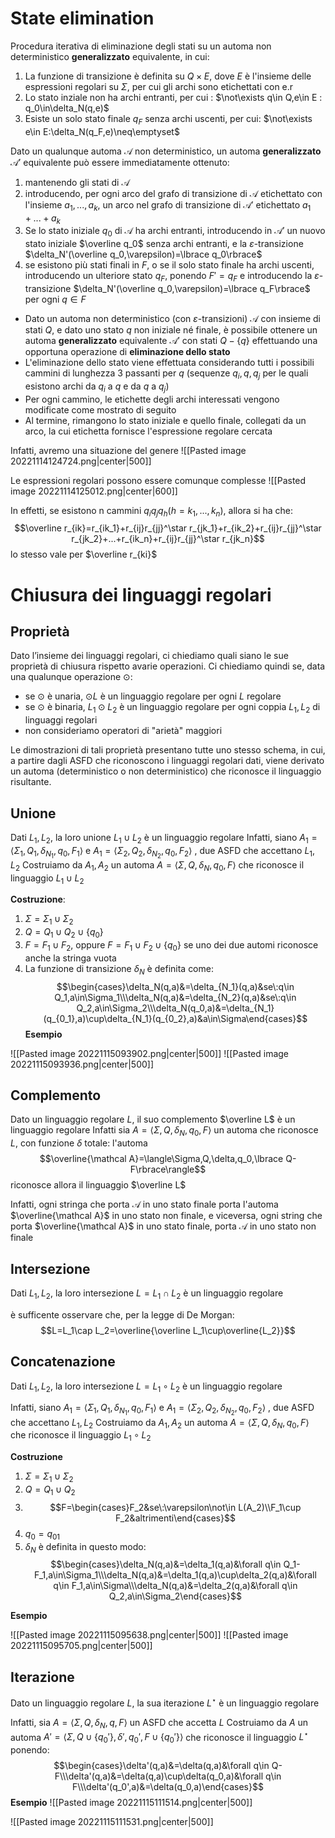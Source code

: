 # State elimination

Procedura iterativa di eliminazione degli stati su un automa non deterministico **generalizzato** equivalente, in cui:
1. La funzione di transizione è definita su $Q\times E$, dove $E$ è l'insieme delle espressioni regolari su $\Sigma$, per cui gli archi sono etichettati con e.r
2. Lo stato inziale non ha archi entranti, per cui : $\not\exists q\in Q,e\in E : q_0\in\delta_N(q,e)$
3. Esiste un solo stato finale $q_F$ senza archi uscenti, per cui: $\not\exists e\in E:\delta_N(q_F,e)\neq\emptyset$

Dato un qualunque automa $\mathcal A$ non deterministico, un automa **generalizzato** $\mathcal A'$ equivalente può essere immediatamente ottenuto:
1. mantenendo gli stati di $\mathcal A$
2. introducendo, per ogni arco del grafo di transizione di $\mathcal A$ etichettato con l'insieme $a_1,...,a_k$, un arco nel grafo di transizione di $\mathcal A'$ etichettato $a_1+...+a_k$
3. Se lo stato iniziale $q_0$ di $\mathcal A$ ha archi entranti, introducendo in $\mathcal A'$ un nuovo stato iniziale $\overline q_0$ senza archi entranti, e la $\varepsilon$-transizione $\delta_N'(\overline q_0,\varepsilon)=\lbrace q_0\rbrace$
4. se esistono più stati finali in $F$, o se il solo stato finale ha archi uscenti, introducendo un ulteriore stato $q_F$, ponendo $F'=q_F$ e introducendo la $\varepsilon$-transizione $\delta_N'(\overline q_0,\varepsilon)=\lbrace q_F\rbrace$ per ogni $q\in F$

- Dato un automa non deterministico (con $\varepsilon$-transizioni) $\mathcal A$ con insieme di stati $Q$, e dato uno stato $q$ non iniziale né finale, è possibile ottenere un automa **generalizzato** equivalente $\mathcal A'$ con stati $Q−\{q\}$ effettuando una opportuna operazione di **eliminazione dello stato**
- L'eliminazione dello stato viene effettuata considerando tutti i possibili cammini di lunghezza 3 passanti per $q$ (sequenze $q_i,q,q_j$ per le quali esistono archi da $q_i$ a $q$ e da $q$ a $q_j$)
- Per ogni cammino, le etichette degli archi interessati vengono modificate come mostrato di seguito
- Al termine, rimangono lo stato iniziale e quello finale, collegati da un arco, la cui etichetta fornisce l'espressione regolare cercata

Infatti, avremo una situazione del genere
![[Pasted image 20221114124724.png|center|500]]

Le espressioni regolari possono essere comunque complesse
![[Pasted image 20221114125012.png|center|600]]

In effetti, se esistono n cammini $q_iq_jq_h(h=k_1,...,k_n)$, allora si ha che:
$$\overline r_{ik}=r_{ik_1}+r_{ij}r_{jj}^\star r_{jk_1}+r_{ik_2}+r_{ij}r_{jj}^\star r_{jk_2}+...+r_{ik_n}+r_{ij}r_{jj}^\star r_{jk_n}$$
lo stesso vale per $\overline r_{ki}$

# Chiusura dei linguaggi regolari

## Proprietà
Dato l’insieme dei linguaggi regolari, ci chiediamo quali siano le sue proprietà di chiusura rispetto avarie operazioni.
Ci chiediamo quindi se, data una qualunque operazione $\odot$:

- se $\odot$ è unaria, $\odot L$ è un linguaggio regolare per ogni $L$ regolare
- se $\odot$ è binaria, $L_1\odot L_2$ è un linguaggio regolare per ogni coppia $L_1,L_2$ di linguaggi regolari
- non consideriamo operatori di "arietà" maggiori

Le dimostrazioni di tali proprietà presentano tutte uno stesso schema, in cui, a partire dagli ASFD che riconoscono i linguaggi regolari dati, viene derivato un automa (deterministico o non deterministico) che riconosce il linguaggio risultante.

## Unione

Dati $L_1,L_2$, la loro unione $L_1\cup L_2$ è un linguaggio regolare
Infatti, siano $A_1=\langle\Sigma_1,Q_1,\delta_{N_1},q_0,F_1\rangle$ e $A_1=\langle\Sigma_2,Q_2,\delta_{N_2},q_0,F_2\rangle$ , due ASFD che accettano $L_1,L_2$
Costruiamo da $A_1,A_2$ un automa $A=\langle\Sigma,Q,\delta_N,q_0,F\rangle$ che riconosce il linguaggio $L_1\cup L_2$

**Costruzione**:
1. $\Sigma=\Sigma_1\cup\Sigma_2$
2. $Q=Q_1\cup Q_2\cup\lbrace q_0\rbrace$
3. $F=F_1\cup F_2$, oppure $F=F_1\cup F_2\cup\lbrace q_0\rbrace$ se uno dei due automi riconosce anche la stringa vuota
4. La funzione di transizione $\delta_N$ è definita come: $$\begin{cases}\delta_N(q,a)&=\delta_{N_1}(q,a)&se\:q\in Q_1,a\in\Sigma_1\\\delta_N(q,a)&=\delta_{N_2}(q,a)&se\:q\in Q_2,a\in\Sigma_2\\\delta_N(q_0,a)&=\delta_{N_1}(q_{0_1},a)\cup\delta_{N_1}(q_{0_2},a)&a\in\Sigma\end{cases}$$
**Esempio**

![[Pasted image 20221115093902.png|center|500]]
![[Pasted image 20221115093936.png|center|500]]


## Complemento

Dato un linguaggio regolare $L$, il suo complemento $\overline L$ è un linguaggio regolare
Infatti sia $A=\langle\Sigma,Q,\delta_N,q_0,F\rangle$ un automa che riconosce $L$, con funzione $\delta$ totale: l'automa
$$\overline{\mathcal A}=\langle\Sigma,Q,\delta,q_0,\lbrace Q-F\rbrace\rangle$$
riconosce allora il linguaggio $\overline L$

Infatti, ogni stringa che porta $\mathcal A$ in uno stato finale porta l'automa $\overline{\mathcal A}$ in uno stato non finale, e viceversa, ogni string che porta $\overline{\mathcal A}$ in uno stato finale, porta $\mathcal A$ in uno stato non finale

## Intersezione

Dati $L_1,L_2$, la loro intersezione $L=L_1\cap L_2$ è un linguaggio regolare

è sufficente osservare che, per la legge di De Morgan:
$$L=L_1\cap L_2=\overline{\overline L_1\cup\overline{L_2}}$$
## Concatenazione

Dati $L_1,L_2$, la loro intersezione $L=L_1\circ L_2$ è un linguaggio regolare

Infatti, siano $A_1=\langle\Sigma_1,Q_1,\delta_{N_1},q_0,F_1\rangle$ e $A_1=\langle\Sigma_2,Q_2,\delta_{N_2},q_0,F_2\rangle$ , due ASFD che accettano $L_1,L_2$
Costruiamo da $A_1,A_2$ un automa $A=\langle\Sigma,Q,\delta_N,q_0,F\rangle$ che riconosce il linguaggio $L_1\circ L_2$

**Costruzione**
1. $\Sigma=\Sigma_1\cup\Sigma_2$
2. $Q=Q_1\cup Q_2$
3. $$F=\begin{cases}F_2&se\:\varepsilon\not\in L(A_2)\\F_1\cup F_2&altrimenti\end{cases}$$
4. $q_0=q_{01}$
5. $\delta_N$ è definita in questo modo:$$\begin{cases}\delta_N(q,a)&=\delta_1(q,a)&\forall q\in Q_1-F_1,a\in\Sigma_1\\\delta_N(q,a)&=\delta_1(q,a)\cup\delta_2(q,a)&\forall q\in F_1,a\in\Sigma\\\delta_N(q,a)&=\delta_2(q,a)&\forall q\in Q_2,a\in\Sigma_2\end{cases}$$

**Esempio**

![[Pasted image 20221115095638.png|center|500]]
![[Pasted image 20221115095705.png|center|500]]

## Iterazione

Dato un linguaggio regolare $L$, la sua iterazione $L^\star$ è un linguaggio regolare

Infatti, sia $A=\langle\Sigma,Q,\delta_{N},q,F\rangle$ un ASFD che accetta $L$
Costruiamo da $A$ un automa $A'=\langle\Sigma,Q\cup\lbrace q_0'\rbrace,\delta',q_0',F\cup\lbrace q_0'\rbrace\rangle$ che riconosce il linguaggio $L^\star$ ponendo:
$$\begin{cases}\delta'(q,a)&=\delta(q,a)&\forall q\in Q-F\\\delta'(q,a)&=\delta(q,a)\cup\delta(q_0,a)&\forall q\in F\\\delta'(q_0',a)&=\delta(q_0,a)\end{cases}$$
**Esempio**
![[Pasted image 20221115111514.png|center|500]]

![[Pasted image 20221115111531.png|center|500]]



